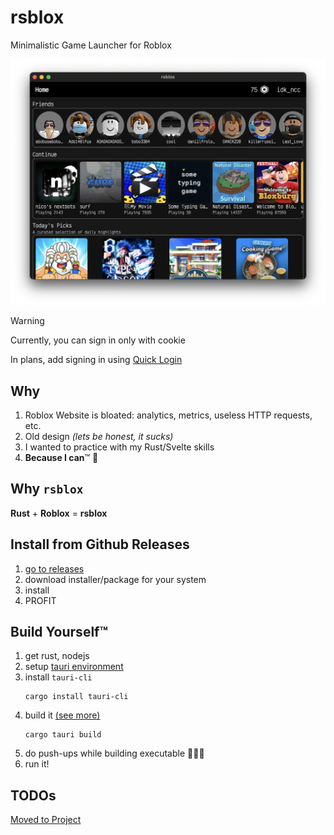 # rsblox

Minimalistic Game Launcher for Roblox

![Screenshot](docs/screenshot.png)

> [!WARNING]
>
> Currently, you can sign in only with cookie
>
> In plans, add signing in using [Quick Login](https://en.help.roblox.com/hc/en-us/articles/360056582012-Quick-Login)

## Why

1. Roblox Website is bloated: analytics, metrics, useless HTTP requests, etc.
2. Old design _(lets be honest, it sucks)_
3. I wanted to practice with my Rust/Svelte skills
4. **Because I can**™ 🕺

## Why `rsblox`

**Rust** + **Roblox** = **rsblox**

## Install from Github Releases

1. [go to releases](https://github.com/idkncc/rsblox/releases)
2. download installer/package for your system
3. install
4. PROFIT

## Build Yourself™

1. get rust, nodejs
2. setup [tauri environment](https://tauri.app/v1/guides/getting-started/prerequisites)
3. install `tauri-cli`
   ```shell
   cargo install tauri-cli
   ```
4. build it [(see more)](https://tauri.app/v1/guides/building/)
   ```shell
   cargo tauri build
   ```
5. do push-ups while building executable 💪💪💪
6. run it!

## TODOs
[Moved to Project](https://github.com/orgs/idkncc/projects/1/views/1)
